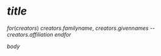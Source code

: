 # $title$

$for(creators)$
$creators.familyname$, $creators.givennames$ -- $creators.affiliation$
$endfor$

$body$
